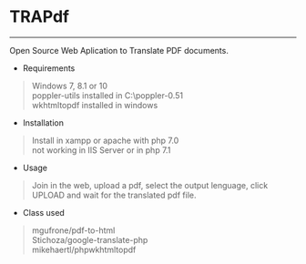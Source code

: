 # TRAPdf


----------


Open Source Web Aplication to Translate PDF documents.

- Requirements

> Windows 7, 8.1 or 10 <br/>
poppler-utils installed in C:\poppler-0.51 <br/>
wkhtmltopdf installed in windows <br/>

- Installation

> Install in xampp or apache with php 7.0 <br/>
> not working in IIS Server or in php 7.1 <br/>

 - Usage

> Join in the web, upload a pdf, select the output lenguage, click UPLOAD and wait for the translated pdf file.
 
 - Class used
 
> mgufrone/pdf-to-html <br/>
Stichoza/google-translate-php <br/>
mikehaertl/phpwkhtmltopdf <br/>
